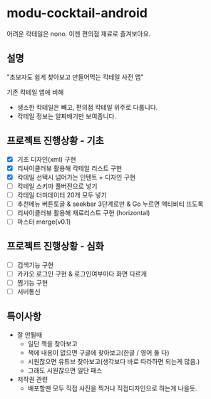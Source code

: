 # modu-cocktail-android
어려운 칵테일은 nono. 이젠 편의점 재료로 즐겨보아요.

## 설명
"초보자도 쉽게 찾아보고 만들어먹는 칵테일 사전 앱"   

기존 칵테일 앱에 비해
* 생소한 칵테일은 빼고, 편의점 칵테일 위주로 다룹니다.
* 칵테일 정보는 알짜배기만 보여줍니다.

## 프로젝트 진행상황 - 기초
- [x] 기초 디자인(xml) 구현
- [x] 리싸이클러뷰 활용해 칵테일 리스트 구현
- [x] 칵테일 선택시 넘어가는 인텐트 + 디자인 구현
- [ ] 칵테일 스키마 풀버전으로 넣기
- [ ] 칵테일 더미데이터 20개 모두 넣기
- [ ] 추천메뉴 버튼토글 & seekbar 3단계로만 & Go 누르면 액티비티 뜨도록
- [ ] 리싸이클러뷰 활용해 재료리스트 구현 (horizontal)
- [ ] 마스터 merge(v0.1)

## 프로젝트 진행상황 - 심화
- [ ] 검색기능 구현
- [ ] 카카오 로그인 구현 & 로그인여부마다 화면 다르게
- [ ] 찜기능 구현
- [ ] 서버통신

## 특이사항
* 잘 안될때
  - 일단 책을 찾아보고
  - 책에 내용이 없으면 구글에 찾아보고(한글 / 영어 둘 다)
  - 시원찮으면 유튜브 찾아보고(생각보다 바로 따라하면 되는게 많음.)
  - 그래도 시원찮으면 일단 패스
* 저작권 관련
  - 배포할땐 모두 직접 사진을 찍거나 직접디자인으로 하는게 나을듯.
